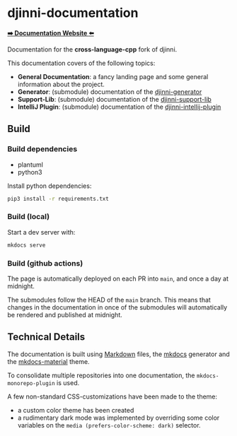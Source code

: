 # djinni-documentation

**[:arrow_right: Documentation Website :arrow_left:](https://cross-language-cpp.github.io/djinni-documentation/)**

Documentation for the **cross-language-cpp** fork of djinni.

This documentation covers of the following topics:

- **General Documentation**: a fancy landing page and some general information about the project.
- **Generator**: (submodule) documentation of the [djinni-generator](https://github.com/cross-language-cpp/djinni-generator)
- **Support-Lib**: (submodule) documentation of the [djinni-support-lib](https://github.com/cross-language-cpp/djinni-support-lib)
- **IntelliJ Plugin**: (submodule) documentation of the [djinni-intellij-plugin](https://github.com/cross-language-cpp/djinni-intellij-plugin)

## Build

### Build dependencies

- plantuml
- python3

Install python dependencies:

```bash
pip3 install -r requirements.txt
```

### Build (local)

Start a dev server with:

```bash
mkdocs serve
```

### Build (github actions)

The page is automatically deployed on each PR into `main`, and once a day at midnight.

The submodules follow the HEAD of the `main` branch. This means that changes in the documentation in once of the submodules will automatically be rendered and published at midnight.

## Technical Details

The documentation is built using [Markdown](https://www.markdownguide.org/) files, the [mkdocs](https://www.mkdocs.org/) generator and the [mkdocs-material](https://squidfunk.github.io/mkdocs-material/) theme.

To consolidate multiple repositories into one documentation, the `mkdocs-monorepo-plugin` is used.

A few non-standard CSS-customizations have been made to the theme:
- a custom color theme has been created
- a rudimentary dark mode was implemented by overriding some color variables on the `media (prefers-color-scheme: dark)` selector.
